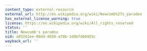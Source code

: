 ```yaml
---
content_type: external-resource
external_url: http://en.wikipedia.org/wiki/Newcomb%27s_paradox
has_external_license_warning: true
license: https://en.wikipedia.org/wiki/All_rights_reserved
status: ''
title: Newcomb's paradox
uid: a03263ee-98d4-4658-a78b-1d0bfd66955c
wayback_url: ''
---
```

